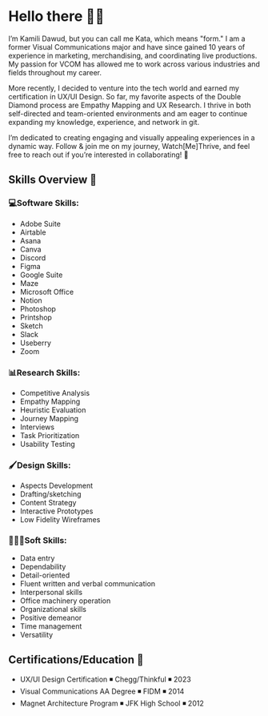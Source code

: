 # Hello there 👋🏾
I’m Kamili Dawud, but you can call me Kata, which means "form." I am a former Visual Communications major and have since gained 10 years of experience in marketing, merchandising, and coordinating live productions. My passion for VCOM has allowed me to work across various industries and fields throughout my career.

More recently, I decided to venture into the tech world and earned my certification in UX/UI Design. So far, my favorite aspects of the Double Diamond process are Empathy Mapping and UX Research. I thrive in both self-directed and team-oriented environments and am eager to continue expanding my knowledge, experience, and network in git.

I’m dedicated to creating engaging and visually appealing experiences in a dynamic way. Follow & join me on my journey, Watch[Me]Thrive, and feel free to reach out if you’re interested in collaborating! 🌱

## Skills Overview 💼
### 💻Software Skills: 
- Adobe Suite
- Airtable
- Asana
- Canva
- Discord
- Figma
- Google Suite
- Maze
- Microsoft Office
- Notion
- Photoshop
- Printshop
- Sketch
- Slack
- Useberry
- Zoom
### 📊Research Skills: 
- Competitive Analysis
- Empathy Mapping
- Heuristic Evaluation
- Journey Mapping
- Interviews
- Task Prioritization
- Usability Testing
### 🖌️Design Skills: 
- Aspects Development
- Drafting/sketching
- Content Strategy
- Interactive Prototypes
- Low Fidelity Wireframes
### 👩🏾‍💼Soft Skills:
- Data entry
- Dependability
- Detail-oriented
- Fluent written and verbal communication
- Interpersonal skills
- Office machinery operation
- Organizational skills
- Positive demeanor
- Time management
- Versatility
## Certifications/Education 📃
- UX/UI Design Certification ◾ Chegg/Thinkful ◾ 2023
- Visual Communications AA Degree ◾ FIDM ◾ 2014
- Magnet Architecture Program ◾ JFK High School ◾ 2012
